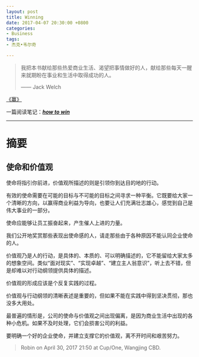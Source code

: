 ```yaml
---
layout: post
title: Winning
date: 2017-04-07 20:30:00 +0800
categories:
- Business
tags:
- 杰克•韦尔奇

---
```


<blockquote class="blockquote-center">
<p>我把本书献给那些热爱商业生活、渴望把事情做好的人，献给那些每天一醒来就期盼在事业和生活中取得成功的人。</p>
<p>—— Jack Welch</p>
</blockquote>

[《赢》](https://book.douban.com/subject/1313124/)


一篇阅读笔记：[***how to win***](https://book.douban.com/review/1046215/)

----

# 摘要

## 使命和价值观

使命将指引你前进，价值观所描述的则是引领你到达目的地的行动。

有效的使命需要在可能的目标与不可能的目标之间寻求一种平衡。它既要给大家一个清晰的方向，以赢得商业利益为导向，也要让人们充满壮志雄心，感觉到自己是伟大事业的一部分。

使命应能够让员工振奋起来，产生催人上进的力量。

我们公开地奖赏那些表现出使命感的人，请走那些由于各种原因不能认同企业使命的人。

价值观乃是人的行动，是具体的、本质的、可以明确描述的，它不能留给大家太多的想象空间。类似“面对现实”、“实现卓越”、“建立主人翁意识”，听上去不错，但是却难以对行动纲领提供具体的描述。

价值观的形成应该是个反复实践的过程。

价值观与行动纲领的清晰表述是重要的，但如果不能在实践中得到坚决贯彻，那也没多大用处。

最普遍的情形是，公司的使命与价值观之间出现偏离，是因为商业生活中出现的各种小危机。如果不及时处理，它们会损害公司的利益。

要明确一个好的企业使命，并建立支撑它的价值观，离不开时间和艰苦努力。

> Robin on April 30, 2017 21:50 at Cup/One, Wangjing CBD.









